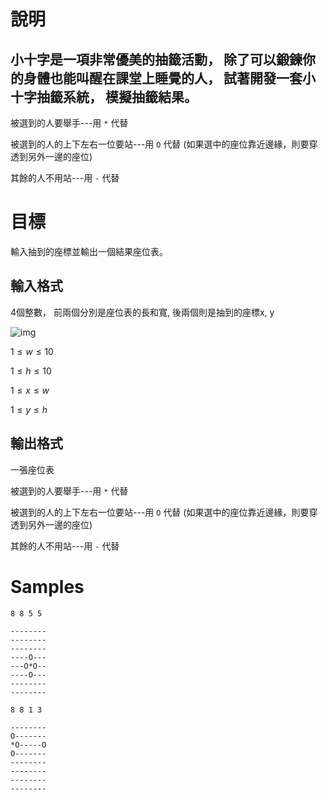 # 說明

小十字是一項非常優美的抽籤活動， 除了可以鍛鍊你的身體也能叫醒在課堂上睡覺的人， 試著開發一套小十字抽籤系統， 模擬抽籤結果。
---
被選到的人要舉手---用 ```*``` 代替

被選到的人的上下左右一位要站---用 ```O``` 代替
(如果選中的座位靠近邊緣，則要穿透到另外一邊的座位)

其餘的人不用站---用 ```-``` 代替

# 目標

輸入抽到的座標並輸出一個結果座位表。

## 輸入格式

4個整數， 前兩個分別是座位表的長和寬, 後兩個則是抽到的座標x, y

![img](https://upload.cc/i1/2023/06/07/XrY0Dq.png)

$1 \leq w \leq 10$

$1 \leq h \leq 10$

$1 \leq x \leq w$

$1 \leq y \leq h$

## 輸出格式
一張座位表

被選到的人要舉手---用 ```*``` 代替

被選到的人的上下左右一位要站---用 ```O``` 代替
(如果選中的座位靠近邊緣，則要穿透到另外一邊的座位)

其餘的人不用站---用 ```-``` 代替

# Samples

```input1
8 8 5 5
```

```output1
--------
--------
--------
----O---
---O*O--
----O---
--------
--------
```

```input2
8 8 1 3
```

```output2
--------
O-------
*O-----O
O-------
--------
--------
--------
--------
```